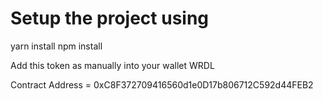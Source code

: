 # Setup the project using 

yarn install 
npm install

Add this token as manually into your wallet WRDL

Contract Address = 0xC8F372709416560d1e0D17b806712C592d44FEB2